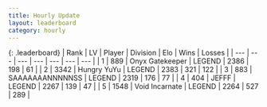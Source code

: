 ```yaml
---
title: Hourly Update
layout: leaderboard
category: hourly
---
```


{: .leaderboard}
| Rank | LV | Player | Division | Elo | Wins | Losses |
| --- | --- | --- | --- | --- | --- | --- |
| <span data-change="0">1</span> | 889 | <span title="ID: 402846">Onyx Gatekeeper</span> | LEGEND | <span data-change="0">2386</span> | <span data-change="0">198</span> | <span data-change="0">61</span> |
| <span data-change="0">2</span> | 3342 | <span title="ID: 164871">Hungry YuYu</span> | LEGEND | <span data-change="12">2383</span> | <span data-change="2">321</span> | <span data-change="0">122</span> |
| <span data-change="0">3</span> | 883 | <span title="ID: 174294">SAAAAAAANNNNNSS</span> | LEGEND | <span data-change="0">2319</span> | <span data-change="0">176</span> | <span data-change="0">77</span> |
| <span data-change="1">4</span> | 404 | <span title="ID: 488585">JEFFF</span> | LEGEND | <span data-change="0">2267</span> | <span data-change="0">139</span> | <span data-change="0">47</span> |
| <span data-change="1">5</span> | 1548 | <span title="ID: 366840">Void Incarnate</span> | LEGEND | <span data-change="0">2264</span> | <span data-change="0">527</span> | <span data-change="0">289</span> |